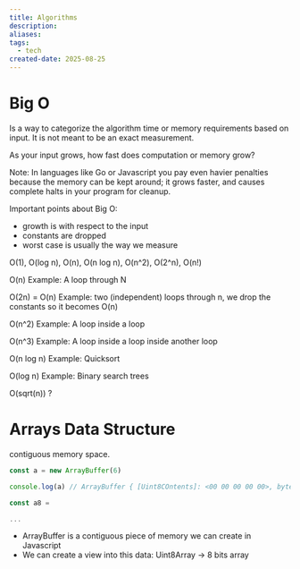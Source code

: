 ```yaml
---
title: Algorithms
description:
aliases:
tags:
  - tech
created-date: 2025-08-25
---
```




# Big O
Is a way to categorize the algorithm time or memory requirements based on input. It is not meant to be an exact measurement.

As your input grows, how fast does computation or memory grow?

Note: In languages like Go or Javascript you pay even havier penalties because the memory can be kept around; it grows faster, and causes complete halts in your program for cleanup.

Important points about Big O:
- growth is with respect to the input
- constants are dropped
- worst case is usually the way we measure


O(1), O(log n), O(n), O(n log n), O(n^2), O(2^n), O(n!)


O(n)
Example: A loop through N

O(2n) = O(n)
Example: two (independent) loops through n, we drop the constants so it becomes O(n)

O(n^2)
Example: A loop inside a loop 

O(n^3)
Example: A loop inside a loop inside another loop

O(n log n)
Example: Quicksort

O(log n)
Example: Binary search trees

O(sqrt(n))
?

# Arrays Data Structure
contiguous memory space.


```javascript
const a = new ArrayBuffer(6) 

console.log(a) // ArrayBuffer { [Uint8COntents]: <00 00 00 00 00>, byteLength: 6 }

const a8 =  

...

```

- ArrayBuffer is a contiguous piece of memory we can create in Javascript
- We can create a view into this data: Uint8Array -> 8 bits array